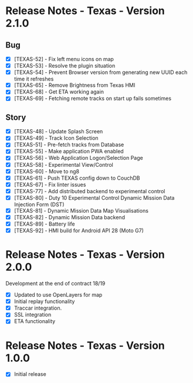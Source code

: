# Release Notes - Texas - Version 2.1.0

## Bug
- [x] [TEXAS-52] - Fix left menu icons on map
- [x] [TEXAS-53] - Resolve the plugin situation
- [x] [TEXAS-54] - Prevent Browser version from generating new UUID each time it refreshes
- [x] [TEXAS-65] - Remove Brightness from Texas HMI
- [x] [TEXAS-68] - Get ETA working again
- [x] [TEXAS-69] - Fetching remote tracks on start up fails sometimes

## Story
- [x] [TEXAS-48] - Update Splash Screen
- [x] [TEXAS-49] - Track Icon Selection
- [x] [TEXAS-51] - Pre-fetch tracks from Database
- [x] [TEXAS-55] - Make application PWA enabled
- [x] [TEXAS-56] - Web Application Logon/Selection Page
- [x] [TEXAS-58] - Experimental View/Control
- [x] [TEXAS-60] - Move to ng8
- [x] [TEXAS-61] - Push TEXAS config down to CouchDB
- [x] [TEXAS-67] - Fix linter issues
- [x] [TEXAS-77] - Add distributed backend to experimental control
- [x] [TEXAS-80] - Duty 10 Experimental Control Dynamic Mission Data Injection Form (DST)
- [x] [TEXAS-81] - Dynamic Mission Data Map Visualisations
- [x] [TEXAS-82] - Dynamic Mission Data backend
- [x] [TEXAS-89] - Battery life
- [x] [TEXAS-92] - HMI build for Android API 28 (Moto G7)
    
# Release Notes - Texas - Version 2.0.0
Development at the end of contract 18/19
- [x] Updated to use OpenLayers for map
- [x] Initial replay functionality
- [x] Traccar integration.
- [x] SSL integration
- [x] ETA functionality

# Release Notes - Texas - Version 1.0.0
- [x] Initial release
